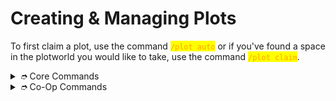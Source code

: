 # Creating & Managing Plots

To first claim a plot, use the command <mark style="color:orange;">`/plot auto`</mark> or if you've found a space in the plotworld you would like to take, use the command <mark style="color:orange;">`/plot claim`</mark>.

<details>

<summary><em>➮</em> Core Commands</summary>

#### Claiming commands&#x20;

* /plot auto - Claim an random empty space in the plotworld
* /plot claim - Claim a specific plot in the plotworld&#x20;
* /plot merge \[all/north/east/south/west] - Link a plot together&#x20;

#### Removal commands (This can't be undone)&#x20;

* /plot clear - This will only remove everything on your plot
* /plot delete - This will completely unclaim and remove the contents of your plot
* /plot unlink - Unmerges all of the connected plots

#### Teleportation commands

* /plot sethome - Allows you to set the Spawn Point for your plot
* /plot home - Teleport to your own plot

#### Appearance Commands

* /plot setbiome - This allows you to change your plots biome

</details>

<details>

<summary><em>➮</em> Co-Op Commands</summary>

* /plot chat - Toggles plot chat, good for roleplays, private chatting etc
* /plot info - Displays who's added/denied/trusted this will also list the biome and the ID
* /plot add \[Username] - This will only add a player as a "Member" Members can only build and destroy when you're online&#x20;
* /plot trust \[Username] - This will allow a player to build and destroy when you are online and make use of WorldEdit on your plot&#x20;
* /plot remove \[Username] - Completely removes a player from your plot if they're a Member or Trusted&#x20;
* /plot kick \[Username] - Kick them off of your plot (This will teleport them to spawn)&#x20;
* /plot deny \[Username] - Deny a player from being able to enter your plot

</details>
